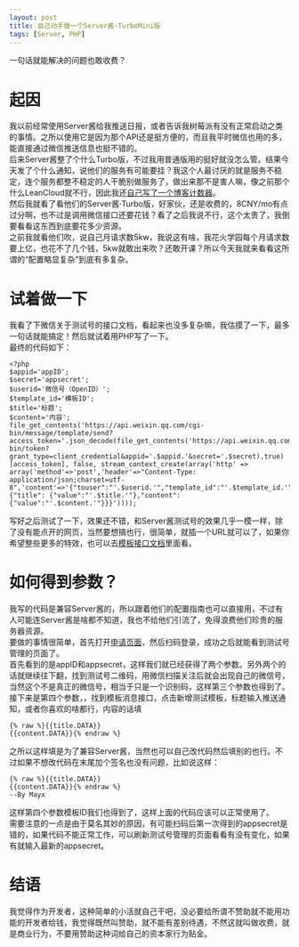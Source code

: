 ```yaml
---
layout: post
title: 自己动手做一个Server酱·TurboMini版
tags: [Server, PHP]
---
```


  一句话就能解决的问题也敢收费？<!--more-->   
  
# 起因
  我以前经常使用Server酱给我推送日报，或者告诉我树莓派有没有正常启动之类的事情。之所以使用它是因为那个API还是挺方便的，而且我平时微信也用的多，能直接通过微信推送信息也挺不错的。   
  后来Server酱整了个什么Turbo版，不过我用普通版用的挺好就没怎么管。结果今天发了个什么通知，说他们的服务有可能要挂？我这个人最讨厌的就是服务不稳定，连个服务都整不稳定的人干脆别做服务了，做出来那不是害人嘛，像之前那个什么LeanCloud就不行，因此我还[自己写了一个博客计数器](/2019/06/22/counter.html)。   
  然后我就看了看他们的Server酱·Turbo版，好家伙，还是收费的，8CNY/mo有点过分啊，也不过是调用微信接口还要花钱？看了之后我说不行，这个太贵了，我倒要看看这东西到底要花多少资源。   
  之前我就看他们吹，说自己月请求数5kw，我说这有啥，我花火学园每个月请求数要上亿，也花不了几个钱，5kw就敢出来吹？还敢开课？所以今天我就来看看这所谓的“配置略显复杂”到底有多复杂。   
  
# 试着做一下
  我看了下微信关于测试号的接口文档，看起来也没多复杂嘛，我估摸了一下，最多一句话就能搞定！然后就试着用PHP写了一下。   
  最终的代码如下：
```
<?php
$appid='appID';
$secret='appsecret';
$userid='微信号（OpenID）';
$template_id='模板ID';
$title='标题';
$content='内容';
file_get_contents('https://api.weixin.qq.com/cgi-bin/message/template/send?access_token='.json_decode(file_get_contents('https://api.weixin.qq.com/cgi-bin/token?grant_type=client_credential&appid='.$appid.'&secret='.$secret),true)[access_token], false, stream_context_create(array('http' => array('method'=>'post','header'=>"Content-Type: application/json;charset=utf-8",'content'=>'{"touser":"'.$userid.'","template_id":"'.$template_id.'","data":{"title": {"value":"'.$title.'"},"content": {"value":"'.$content.'"}}}'))));
```
  写好之后测试了一下，效果还不错，和Server酱测试号的效果几乎一模一样，除了没有能点开的网页，当然要想搞也行，很简单，就插一个URL就可以了，如果你希望整些更多的特效，也可以去[模板接口文档](https://mp.weixin.qq.com/debug/cgi-bin/readtmpl?t=tmplmsg/faq_tmpl)里面看。    
  
# 如何得到参数？
  我写的代码是兼容Server酱的，所以跟着他们的配置指南也可以直接用，不过有人可能连Server酱是啥都不知道，我也不给他们引流了，免得浪费他们珍贵的服务器资源。   
  要做的事情很简单，首先打开[申请页面](https://mp.weixin.qq.com/debug/cgi-bin/sandbox?t=sandbox/login)，然后扫码登录，成功之后就能看到测试号管理的页面了。   
  首先看到的是appID和appsecret，这样我们就已经获得了两个参数。另外两个的话就继续往下翻，找到测试号二维码，用微信扫描关注后就会出现自己的微信号，当然这个不是真正的微信号，相当于只是一个识别码，这样第三个参数也得到了。接下来是第四个参数，，找到模板消息接口，点击新增测试模板，标题输入推送通知，或者你喜欢的啥都行，内容的话填
```
{% raw %}{{title.DATA}}
{{content.DATA}}{% endraw %}
```
  之所以这样填是为了兼容Server酱，当然也可以自己改代码然后填别的也行。不过如果不想改代码在末尾加个签名也没有问题，比如说这样：
```
{% raw %}{{title.DATA}}
{{content.DATA}}{% endraw %}
--By Mayx
```
  这样第四个参数模板ID我们也得到了，这样上面的代码应该可以正常使用了。   
  需要注意的一点是由于莫名其妙的原因，有可能扫码后第一次得到的appsecret是错的，如果代码不能正常工作，可以刷新测试号管理的页面看看有没有变化，如果有就输入最新的appsecret。   
  
# 结语
  我觉得作为开发者，这种简单的小活就自己干吧，没必要给所谓不赞助就不能用功能的开发者给钱，我觉得既然叫赞助，就不能有差别待遇，不然这就叫做收费，就是商业行为，不要用赞助这种词给自己的资本家行为贴金。
